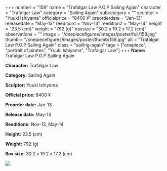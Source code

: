 +++
number = "158"
name = "Trafalgar Law P.O.P Sailing Again"
character = "Trafalgar Law"
category = "Sailing Again"
subcategory = ""
sculptor = "Yuuki Ishiyama"
officialprice = "8400 ¥"
preorderdate = "Jan-13"
releasedate = "May-13"
reedition1 = "Nov-13"
reedition2 = "May-14"
height = "23.5 (cm)"
weight = "792 (g)"
boxsize = "30.2 x 19.2 x 17.2 (cm)"
observations = ""
image = "/onepiecefigures/images/poster/full/158.jpg"
thumb = "/onepiecefigures/images/poster/thumb/158.jpg"
alt = "Trafalgar Law P.O.P Sailing Again"
class = "sailing-again"
tags = ["onepiece", "portrait of pirates", "Yuuki Ishiyama", "Trafalgar Law"]
+++
**Name:** Trafalgar Law P.O.P Sailing Again

**Character:** Trafalgar Law

**Category:** Sailing Again 

**Sculptor:** Yuuki Ishiyama

**Official price:** 8400 ¥

**Preorder date:** Jan-13

**Release date:** May-13

**Reeditions:** Nov-13, May-14

**Height:** 23.5 (cm)

**Weight:** 792 (g)

**Box size:** 30.2 x 19.2 x 17.2 (cm)

<img src="/onepiecefigures/images/poster/thumb/158.jpg">
